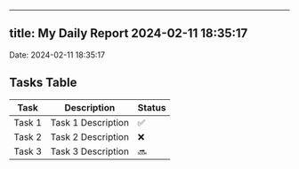 
---
title: My Daily Report 2024-02-11 18:35:17
---

Date: 2024-02-11 18:35:17

## Tasks Table

| Task | Description | Status |
|------|-------------|--------|
| Task 1 | Task 1 Description | ✅ |
| Task 2 | Task 2 Description | ❌ |
| Task 3 | Task 3 Description | 🔜 |
